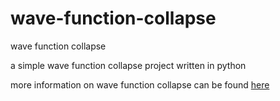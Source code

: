 # wave-function-collapse

wave function collapse

a simple wave function collapse project written in python

more information on wave function collapse can be found [here](https://en.wikipedia.org/wiki/Wave_function_collapse)

